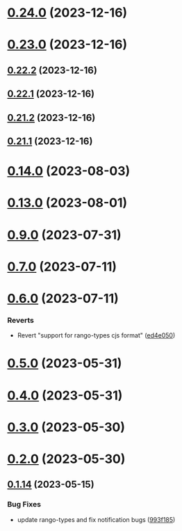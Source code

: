 # [0.24.0](https://github.com/yeager-eren/rango-client/compare/provider-cosmostation@0.23.0...provider-cosmostation@0.24.0) (2023-12-16)



# [0.23.0](https://github.com/yeager-eren/rango-client/compare/provider-cosmostation@0.22.2...provider-cosmostation@0.23.0) (2023-12-16)



## [0.22.2](https://github.com/yeager-eren/rango-client/compare/provider-cosmostation@0.22.1...provider-cosmostation@0.22.2) (2023-12-16)



## [0.22.1](https://github.com/yeager-eren/rango-client/compare/provider-cosmostation@0.21.2...provider-cosmostation@0.22.1) (2023-12-16)



## [0.21.2](https://github.com/yeager-eren/rango-client/compare/provider-cosmostation@0.21.1-next.69...provider-cosmostation@0.21.2) (2023-12-16)



## [0.21.1](https://github.com/yeager-eren/rango-client/compare/provider-cosmostation@0.22.0...provider-cosmostation@0.21.1) (2023-12-16)



# [0.14.0](https://github.com/rango-exchange/rango-client/compare/provider-cosmostation@0.13.0...provider-cosmostation@0.14.0) (2023-08-03)



# [0.13.0](https://github.com/rango-exchange/rango-client/compare/provider-cosmostation@0.12.0...provider-cosmostation@0.13.0) (2023-08-01)



# [0.9.0](https://github.com/rango-exchange/rango-client/compare/provider-cosmostation@0.8.0...provider-cosmostation@0.9.0) (2023-07-31)



# [0.7.0](https://github.com/rango-exchange/rango-client/compare/provider-cosmostation@0.6.0...provider-cosmostation@0.7.0) (2023-07-11)



# [0.6.0](https://github.com/rango-exchange/rango-client/compare/provider-cosmostation@0.5.0...provider-cosmostation@0.6.0) (2023-07-11)


### Reverts

* Revert "support for rango-types cjs format" ([ed4e050](https://github.com/rango-exchange/rango-client/commit/ed4e050bfc0dcde7aeffa6b0d73b02080a5721eb))



# [0.5.0](https://github.com/rango-exchange/rango-client/compare/provider-cosmostation@0.4.0...provider-cosmostation@0.5.0) (2023-05-31)



# [0.4.0](https://github.com/rango-exchange/rango-client/compare/provider-cosmostation@0.3.0...provider-cosmostation@0.4.0) (2023-05-31)



# [0.3.0](https://github.com/rango-exchange/rango-client/compare/provider-cosmostation@0.2.0...provider-cosmostation@0.3.0) (2023-05-30)



# [0.2.0](https://github.com/rango-exchange/rango-client/compare/provider-cosmostation@0.1.15...provider-cosmostation@0.2.0) (2023-05-30)



## [0.1.14](https://github.com/rango-exchange/rango-client/compare/provider-cosmostation@0.1.13...provider-cosmostation@0.1.14) (2023-05-15)


### Bug Fixes

* update rango-types and fix notification bugs ([993f185](https://github.com/rango-exchange/rango-client/commit/993f185e0b8c5e5e15a2c65ba2d85d1f9c8daa90))




